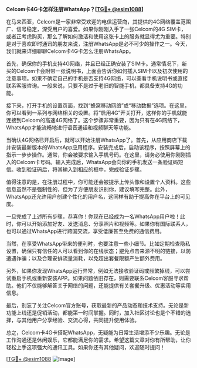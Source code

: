 **Celcom卡4G卡怎样注册WhatsApp？[[TG💪+ @esim1088](https://t.me/s/esim1088)]**

在马来西亚，Celcom是一家非常受欢迎的电信运营商，其提供的4G网络覆盖范围广、信号稳定，深受用户的喜爱。如果你刚刚入手了一张Celcom的4G SIM卡，或者正考虑购买，那么了解如何激活和使用这张卡上的服务就显得尤为重要。特别是对于喜欢即时通讯的朋友来说，注册WhatsApp是必不可少的操作之一。今天，我们就来详细聊聊Celcom卡4G卡怎么注册WhatsApp。

首先，确保你的手机支持4G网络，并且已经正确安装了SIM卡。通常情况下，新买的Celcom卡会附带一张说明书，上面会告诉你如何插入SIM卡以及初次使用的注意事项。如果不确定自己的手机是否支持4G网络，可以查看手机说明书或直接联系客服咨询。一般来说，只要不是过于老旧的智能手机，都具备支持4G的功能。

接下来，打开手机的设置页面，找到“蜂窝移动网络”或“移动数据”选项。在这里，你可以看到一系列与网络相关的设置。将“启用4G”开关打开，这样你的手机就能连接到Celcom的高速4G网络了。这个步骤非常重要，因为只有在4G网络下，WhatsApp才能流畅地进行语音通话和视频聊天等功能。

当确认4G网络已开启后，就可以开始注册WhatsApp了。首先，从应用商店下载并安装最新版本的WhatsApp应用程序。安装完成后，启动该程序，按照屏幕上的指示一步步操作。通常，你会被要求输入手机号码。在这里，请务必使用你刚刚插入的Celcom卡号码。输入完成后，WhatsApp会向你的手机发送一条验证码短信。收到验证码后，将其输入到相应的框中，完成验证步骤。

值得注意的是，在注册过程中，你可能还会被提示上传头像和设置个人资料。这些信息虽然不是强制性的，但为了方便朋友识别你，建议填写完整。此外，WhatsApp还允许用户创建个性化的用户名，这同样有助于提高你在平台上的可见度。

一旦完成了上述所有步骤，恭喜你！你现在已经成为一名WhatsApp用户啦！此时，你可以开始添加好友、发送消息、分享照片和视频等。如果你有国际联系人，也可以通过WhatsApp进行跨国交流，享受低廉甚至免费的通信费用。

当然，在享受WhatsApp带来的便利时，也要注意一些小细节。比如定期检查隐私设置，确保只有信任的人可以看到你的在线状态；避免点击来源不明的链接，以防遭遇诈骗；以及合理安排流量消耗，以免超出套餐限额产生额外费用。

另外，如果你发现WhatsApp运行异常，例如无法接收验证码或频繁掉线，可以尝试重启手机或重新安装APP。如果问题依旧存在，则需要联系Celcom客服寻求帮助。他们不仅能够解答关于网络的问题，还能提供有关套餐升级、优惠活动等实用信息。

最后，别忘了关注Celcom官方账号，获取最新的产品动态和技术支持。无论是新功能上线还是促销活动，都能第一时间掌握。同时，加入社区讨论也是个不错的选择，与其他用户分享经验、交流心得，共同提升使用体验。

总之，Celcom卡4G卡搭配WhatsApp，无疑能为日常生活增添不少乐趣。无论是工作沟通还是休闲娱乐，它都能满足你的需求。希望这篇文章对你有所帮助，让你轻松上手这项强大的通讯工具。如果你还有其他疑问，欢迎随时提问！

[[TG💪+ @esim1088](https://t.me/s/esim1088) ![Image](https://i.postimg.cc/4NQfJmqS/Snipaste-2025-05-13-00-14-12.png)]